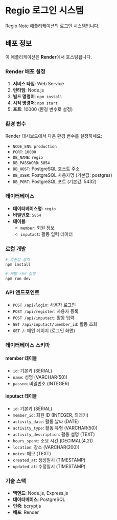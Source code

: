 # Regio 로그인 시스템

Regio Note 애플리케이션의 로그인 시스템입니다.

## 배포 정보

이 애플리케이션은 **Render**에서 호스팅됩니다.

### Render 배포 설정

1. **서비스 타입**: Web Service
2. **런타임**: Node.js
3. **빌드 명령어**: `npm install`
4. **시작 명령어**: `npm start`
5. **포트**: 10000 (환경 변수로 설정)

### 환경 변수

Render 대시보드에서 다음 환경 변수를 설정하세요:

- `NODE_ENV`: `production`
- `PORT`: `10000`
- `DB_NAME`: `regio`
- `DB_PASSWORD`: `5854`
- `DB_HOST`: PostgreSQL 호스트 주소
- `DB_USER`: PostgreSQL 사용자명 (기본값: postgres)
- `DB_PORT`: PostgreSQL 포트 (기본값: 5432)

### 데이터베이스

- **데이터베이스명**: `regio`
- **비밀번호**: `5854`
- **테이블**:
  - `member`: 회원 정보
  - `inputact`: 활동 입력 데이터

### 로컬 개발

```bash
# 의존성 설치
npm install

# 개발 서버 실행
npm run dev
```

### API 엔드포인트

- `POST /api/login`: 사용자 로그인
- `POST /api/register`: 사용자 등록
- `POST /api/inputact`: 활동 입력
- `GET /api/inputact/:member_id`: 활동 조회
- `GET /`: 메인 페이지 (로그인 화면)

### 데이터베이스 스키마

#### member 테이블
- `id`: 기본키 (SERIAL)
- `name`: 성명 (VARCHAR(50))
- `passno`: 비밀번호 (INTEGER)

#### inputact 테이블
- `id`: 기본키 (SERIAL)
- `member_id`: 회원 ID (INTEGER, 외래키)
- `activity_date`: 활동 날짜 (DATE)
- `activity_type`: 활동 유형 (VARCHAR(50))
- `activity_description`: 활동 설명 (TEXT)
- `hours_spent`: 소요 시간 (DECIMAL(4,2))
- `location`: 장소 (VARCHAR(200))
- `notes`: 메모 (TEXT)
- `created_at`: 생성일시 (TIMESTAMP)
- `updated_at`: 수정일시 (TIMESTAMP)

### 기술 스택

- **백엔드**: Node.js, Express.js
- **데이터베이스**: PostgreSQL
- **인증**: bcryptjs
- **배포**: Render 
